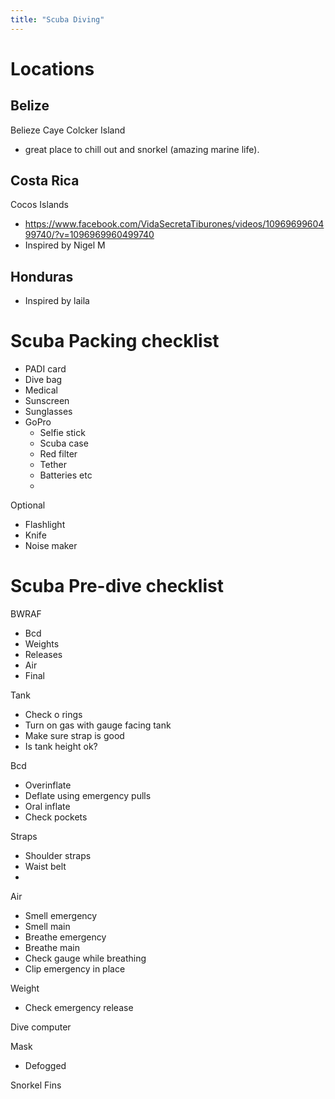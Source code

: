 ```yaml
---
title: "Scuba Diving"
---
```


# Locations

## Belize
Belieze Caye Colcker Island
- great place to chill out and snorkel (amazing marine life).

## Costa Rica
Cocos Islands
- https://www.facebook.com/VidaSecretaTiburones/videos/1096969960499740/?v=1096969960499740
- Inspired by Nigel M

## Honduras
- Inspired by laila


# Scuba Packing checklist
- PADI card
- Dive bag
- Medical
- Sunscreen
- Sunglasses
- GoPro
    - Selfie stick
    - Scuba case
    - Red filter
    - Tether
    - Batteries etc
    - 
Optional
- Flashlight
- Knife
- Noise maker

# Scuba Pre-dive checklist

BWRAF
- Bcd
- Weights
- Releases
- Air
- Final

Tank
- Check o rings
- Turn on gas with gauge facing tank
- Make sure strap is good
- Is tank height ok?

Bcd
- Overinflate
- Deflate using emergency pulls
- Oral inflate
- Check pockets

Straps
- Shoulder straps
- Waist belt
- 

Air
- Smell emergency
- Smell main
- Breathe emergency
- Breathe main
- Check gauge while breathing
- Clip emergency in place


Weight
- Check emergency release

Dive computer

Mask
- Defogged

Snorkel
Fins

